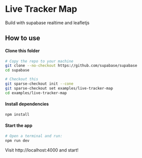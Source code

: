 # Live Tracker Map
Build with supabase realtime and leafletjs

## How to use
#### Clone this folder
```bash
# Copy the repo to your machine
git clone --no-checkout https://github.com/supabase/supabase
cd supabase

# Checkout this 
git sparse-checkout init --cone
git sparse-checkout set examples/live-tracker-map
cd examples/live-tracker-map
```

#### Install dependencies
```bash
npm install 
```

#### Start the app
```bash
# Open a terminal and run:
npm run dev
```

Visit http://localhost:4000 and start!
